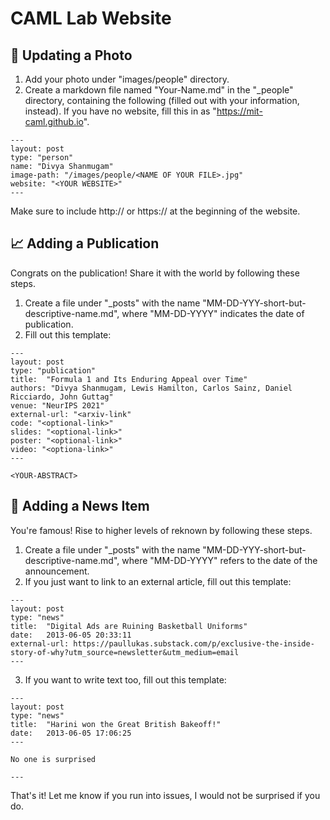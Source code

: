 CAML Lab Website
======================

📸 Updating a Photo
---------
1. Add your photo under "images/people" directory.
2. Create a markdown file named "Your-Name.md" in the "\_people" directory, containing the following (filled out with your information, instead).  If you have no website, fill this in as "https://mit-caml.github.io".
```
---
layout: post
type: "person"
name: "Divya Shanmugam"
image-path: "/images/people/<NAME OF YOUR FILE>.jpg"
website: "<YOUR WEBSITE>"
---
```

Make sure to include http:// or https:// at the beginning of the website.


📈 Adding a Publication
-------

Congrats on the publication! Share it with the world by following these steps.

1. Create a file under "\_posts" with the name "MM-DD-YYY-short-but-descriptive-name.md", where "MM-DD-YYYY" indicates the date of publication.
2. Fill out this template:

```
---
layout: post
type: "publication"
title:  "Formula 1 and Its Enduring Appeal over Time"
authors: "Divya Shanmugam, Lewis Hamilton, Carlos Sainz, Daniel Ricciardo, John Guttag"
venue: "NeurIPS 2021" 
external-url: "<arxiv-link"
code: "<optional-link>"
slides: "<optional-link>"
poster: "<optional-link>"
video: "<optiona-link>"
---

<YOUR-ABSTRACT>
``` 

🚨 Adding a News Item
--------------

You're famous! Rise to higher levels of reknown by following these steps.

1. Create a file under "\_posts" with the name "MM-DD-YYY-short-but-descriptive-name.md", where "MM-DD-YYYY" refers to the date of the announcement.
2. If you just want to link to an external article, fill out this template:

```
---
layout: post
type: "news"
title:  "Digital Ads are Ruining Basketball Uniforms"
date:   2013-06-05 20:33:11
external-url: https://paullukas.substack.com/p/exclusive-the-inside-story-of-why?utm_source=newsletter&utm_medium=email
---
```
3. If you want to write text too, fill out this template:

```
---
layout: post
type: "news"
title:  "Harini won the Great British Bakeoff!"
date:   2013-06-05 17:06:25
---

No one is surprised

---
```

That's it! Let me know if you run into issues, I would not be surprised if you do. 
